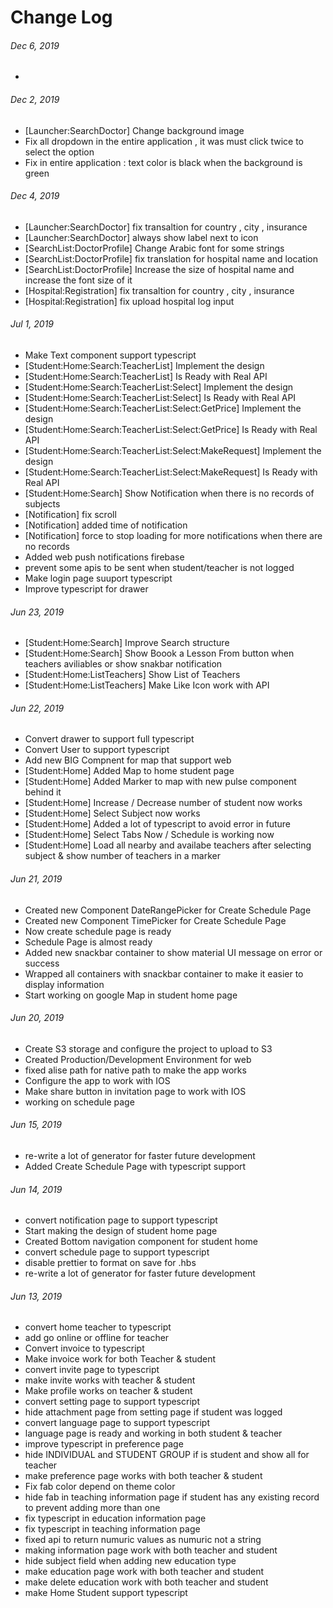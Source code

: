 # Change Log

###### Dec 6, 2019

-

###### Dec 2, 2019

- [Launcher:SearchDoctor] Change background image
- Fix all dropdown in the entire application , it was must click twice to select the option
- Fix in entire application : text color is black when the background is green

###### Dec 4, 2019

- [Launcher:SearchDoctor] fix transaltion for country , city , insurance
- [Launcher:SearchDoctor] always show label next to icon
- [SearchList:DoctorProfile] Change Arabic font for some strings
- [SearchList:DoctorProfile] fix translation for hospital name and location
- [SearchList:DoctorProfile] Increase the size of hospital name and increase the font size of it
- [Hospital:Registration] fix transaltion for country , city , insurance
- [Hospital:Registration] fix upload hospital log input

###### Jul 1, 2019

- Make Text component support typescript
- [Student:Home:Search:TeacherList] Implement the design
- [Student:Home:Search:TeacherList] Is Ready with Real API
- [Student:Home:Search:TeacherList:Select] Implement the design
- [Student:Home:Search:TeacherList:Select] Is Ready with Real API
- [Student:Home:Search:TeacherList:Select:GetPrice] Implement the design
- [Student:Home:Search:TeacherList:Select:GetPrice] Is Ready with Real API
- [Student:Home:Search:TeacherList:Select:MakeRequest] Implement the design
- [Student:Home:Search:TeacherList:Select:MakeRequest] Is Ready with Real API
- [Student:Home:Search] Show Notification when there is no records of subjects
- [Notification] fix scroll
- [Notification] added time of notification
- [Notification] force to stop loading for more notifications when there are no records
- Added web push notifications firebase
- prevent some apis to be sent when student/teacher is not logged
- Make login page suuport typescript
- Improve typescript for drawer

###### Jun 23, 2019

- [Student:Home:Search] Improve Search structure
- [Student:Home:Search] Show Boook a Lesson From button when teachers aviliables or show snakbar notification
- [Student:Home:ListTeachers] Show List of Teachers
- [Student:Home:ListTeachers] Make Like Icon work with API

###### Jun 22, 2019

- Convert drawer to support full typescript
- Convert User to support typescript
- Add new BIG Compnent for map that support web
- [Student:Home] Added Map to home student page
- [Student:Home] Added Marker to map with new pulse component behind it
- [Student:Home] Increase / Decrease number of student now works
- [Student:Home] Select Subject now works
- [Student:Home] Added a lot of typescript to avoid error in future
- [Student:Home] Select Tabs Now / Schedule is working now
- [Student:Home] Load all nearby and availabe teachers after selecting subject & show number of teachers in a marker

###### Jun 21, 2019

- Created new Component DateRangePicker for Create Schedule Page
- Created new Component TimePicker for Create Schedule Page
- Now create schedule page is ready
- Schedule Page is almost ready
- Added new snackbar container to show material UI message on error or success
- Wrapped all containers with snackbar container to make it easier to display information
- Start working on google Map in student home page

###### Jun 20, 2019

- Create S3 storage and configure the project to upload to S3
- Created Production/Development Environment for web
- fixed alise path for native path to make the app works
- Configure the app to work with IOS
- Make share button in invitation page to work with IOS
- working on schedule page

###### Jun 15, 2019

- re-write a lot of generator for faster future development
- Added Create Schedule Page with typescript support

###### Jun 14, 2019

- convert notification page to support typescript
- Start making the design of student home page
- Created Bottom navigation component for student home
- convert schedule page to support typescript
- disable prettier to format on save for .hbs
- re-write a lot of generator for faster future development

###### Jun 13, 2019

- convert home teacher to typescript
- add go online or offline for teacher
- Convert invoice to typescript
- Make invoice work for both Teacher & student
- convert invite page to typescript
- make invite works with teacher & student
- Make profile works on teacher & student
- convert setting page to support typescript
- hide attachment page from setting page if student was logged
- convert language page to support typescript
- language page is ready and working in both student & teacher
- improve typescript in preference page
- hide INDIVIDUAL and STUDENT GROUP if is student and show all for teacher
- make preference page works with both teacher & student
- Fix fab color depend on theme color
- hide fab in teaching information page if student has any existing record to prevent adding more than one
- fix typescript in education information page
- fix typescript in teaching information page
- fixed api to return numuric values as numuric not a string
- making information page work with both teacher and student
- hide subject field when adding new education type
- make education page work with both teacher and student
- make delete education work with both teacher and student
- make Home Student support typescript
